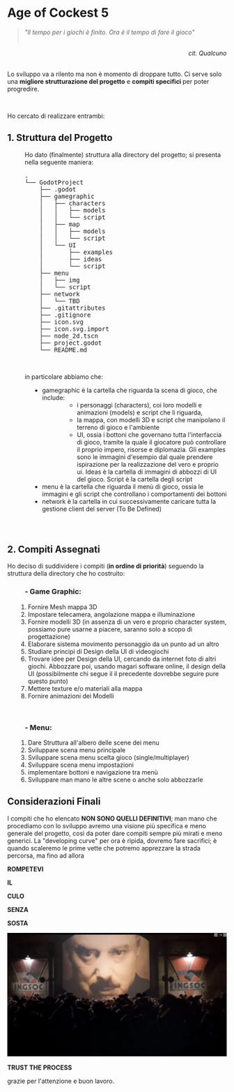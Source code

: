 <h1>Age of Cockest 5</h1>
<blockquote><em>"Il tempo per i giochi &egrave; finito. Ora &egrave; il tempo di fare il gioco"&nbsp; &nbsp; &nbsp;
        &nbsp; &nbsp; &nbsp; &nbsp; &nbsp; &nbsp; &nbsp; &nbsp; &nbsp; &nbsp; &nbsp; &nbsp; &nbsp; &nbsp; &nbsp; &nbsp;
        &nbsp; &nbsp; &nbsp; &nbsp; &nbsp; &nbsp;&nbsp;</em></blockquote>
<div style="text-align: right;"><em>cit. Qualcuno</em></div>
<div style="text-align: right;">&nbsp;</div>
<p>Lo sviluppo va a rilento ma non &egrave; momento di droppare tutto. Ci serve solo una <strong>migliore strutturazione
        del progetto</strong> e <strong>compiti specifici </strong>per poter progredire.</p>
<p>&nbsp;</p>
<p>Ho cercato di realizzare entrambi:</p>
<h2>1. Struttura del Progetto</h2>
<p style="padding-left: 40px;">Ho dato (finalmente) struttura alla directory del progetto; si presenta nella seguente
    maniera:</p>
<pre style="padding-left: 40px;">.
└── GodotProject
    ├── .godot
    ├── gamegraphic
    │   ├── characters
    │   │   ├── models
    │   │   └── script
    │   ├── map
    │   │   ├── models
    │   │   └── script
    │   └── UI
    │       ├── examples
    │       ├── ideas
    │       └── script
    ├── menu
    │   ├── img
    │   └── script
    ├── network
    │   └── TBD
    ├── .gitattributes
    ├── .gitignore
    ├── icon.svg
    ├── icon.svg.import
    ├── node_2d.tscn
    ├── project.godot
    └── README.md</pre>
<p style="padding-left: 40px;">&nbsp;</p>
<p style="padding-left: 40px;">in particolare abbiamo che:</p>
<ul style="padding-left: 80px;">
    <li>gamegraphic &egrave; la cartella che riguarda la scena di gioco, che include:
        <ul style="padding-left: 80px;">
            <li>i personaggi (characters), coi loro modelli e animazioni (models) e script che li riguarda,</li>
            <li>la mappa, con modelli 3D e script che manipolano il terreno di gioco e l'ambiente</li>
            <li>UI, ossia i bottoni che governano tutta l'interfaccia di gioco, tramite la quale il giocatore pu&ograve;
                controllare il proprio impero, risorse e diplomazia. Gli examples sono le immagini d'esempio dal quale
                prendere ispirazione per la realizzazione del vero e proprio ui. Ideas &egrave; la cartella di immagini
                di abbozzi di UI del gioco. Script &egrave; la cartella degli script</li>
        </ul>
    </li>
    <li>menu &egrave; la cartella che riguarda il men&ugrave; di gioco, ossia le immagini e gli script che controllano i
        comportamenti dei bottoni</li>
    <li>network &egrave; la cartella in cui successivamente caricare tutta la gestione client del server (To Be Defined)
    </li>
</ul>
<h3>&nbsp;</h3>
<h2>2. Compiti Assegnati</h2>
<p>Ho deciso di suddividere i compiti (<strong>in ordine di priorit&agrave;</strong>) seguendo la struttura della
    directory che ho costruito:</p>
<h3 style="padding-left: 40px;">- Game Graphic:</h3>
<ol>
    <li style="list-style-type: none;">
        <ol>
            <li>Fornire Mesh mappa 3D</li>
            <li>Impostare telecamera, angolazione mappa e illuminazione</li>
            <li>Fornire modelli 3D (in assenza di un vero e proprio character system, possiamo pure usarne a piacere,
                saranno solo a scopo di progettazione)</li>
            <li>Elaborare sistema movimento personaggio da un punto ad un altro&nbsp;</li>
            <li>Studiare principi di Design della UI di videogiochi</li>
            <li>Trovare idee per Design della UI, cercando da internet foto di altri giochi. Abbozzare poi, usando
                magari software online, il design della UI (possibilmente chi segue il il precedente dovrebbe seguire
                pure questo punto)</li>
            <li>Mettere texture e/o materiali alla mappa</li>
            <li>Fornire animazioni dei Modelli&nbsp;</li>
        </ol>
    </li>
</ol>
<p>&nbsp;</p>
<h3 style="padding-left: 40px;">- Menu:</h3>
<ol>
    <li style="list-style-type: none;">
        <ol>
            <li>Dare Struttura all'albero delle scene dei menu</li>
            <li>Sviluppare scena menu principale</li>
            <li>Sviluppare scena menu scelta gioco (single/multiplayer)</li>
            <li>Sviluppare scena menu impostazioni</li>
            <li>implementare bottoni e navigazione tra men&ugrave;</li>
            <li>Sviluppare man mano le altre scene o anche solo abbozzarle</li>
        </ol>
    </li>
</ol>
<h2>Considerazioni Finali</h2>
<p>I compiti che ho elencato <strong>NON SONO QUELLI DEFINITIVI</strong>; man mano che procediamo con lo sviluppo avremo
    una visione pi&ugrave; specifica e meno generale del progetto, cos&igrave; da poter dare compiti sempre pi&ugrave;
    mirati e meno generici. La "developing curve" per ora &egrave; ripida, dovremo fare sacrifici; &egrave; quando
    scaleremo le prime vette che potremo apprezzare la strada percorsa, ma fino ad allora&nbsp;</p>
<p><strong>ROMPETEVI</strong></p>
<p><strong>IL</strong></p>
<p><strong>CULO</strong></p>
<p><strong>SENZA</strong></p>
<p><strong>SOSTA</strong></p>
<p><strong><img
            src="./Big_Brother_1984.jpg"
            alt="" /></strong></p>
<p><strong>TRUST THE PROCESS</strong></p>
<p>grazie per l'attenzione e buon lavoro.</p>
 
